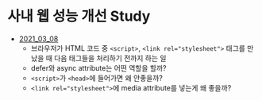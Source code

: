 # 사내 웹 성능 개선 Study

- [2021_03_08](사내%20웹%20성능%20개선%20Study/contents/2021_03_08.md)
	- 브라우저가 HTML 코드 중 `<script>`, `<link rel="stylesheet">` 태그를 만났을 때 다음 태그들을 처리하기 전까지 하는 일
	- defer와 async attribute는 어떤 역할을 할까?
	- `<script>`가 `<head>`에 들어가면 왜 안좋을까?
	- `<link rel="stylesheet">`에 media attribute를 넣는게 왜 좋을까?